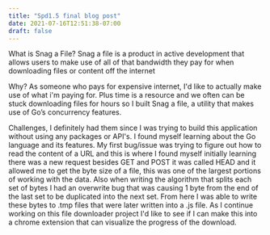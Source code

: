 ```yaml
---
title: "Spd1.5 final blog post"
date: 2021-07-16T12:51:38-07:00
draft: false 
---
```


What is Snag a File?
Snag a file is a product in active development that allows users to make use of all of that bandwidth they pay for when downloading files or content off the internet

Why?
As someone who pays for expensive internet, I'd like to actually make use of what i'm paying for. Plus time is a resource and we often can be stuck downloading files for hours so I built Snag a file, a utility that makes use of Go’s concurrency features.

Challenges, I definitely had them since I was trying to build this application without using any packages or API's. I found myself learning about the Go language and its features. My first bug/issue was trying to figure out how to read the content of a URL and this is where I found myself initially learning there was a new request besides GET and POST it was called HEAD and it allowed me to get the byte size of a file, this was one of the largest portions of working with the data. Also when writing the algorithm that splits each set of bytes I had an overwrite bug that was causing 1 byte from the end of the last set to be duplicated into the next set. From here I was able to write these bytes to  .tmp files that were later written into a .js file.
As I continue working on this file downloader project I'd like to see if I can make this into a chrome extension that can visualize the progress of the download. 
